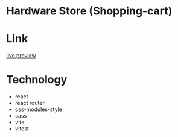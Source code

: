# Hardware Store (Shopping-cart)

# Link

[live preview](https://macj13.github.io/shopping-cart/)

# Technology

- react
- react router
- css-modules-style
- sass
- vite
- vitest
